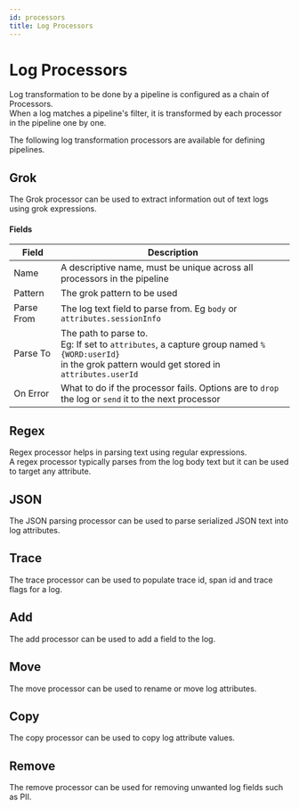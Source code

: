 ```yaml
---
id: processors
title: Log Processors
---
```


# Log Processors

Log transformation to be done by a pipeline is configured as a
chain of Processors.  
When a log matches a pipeline's filter, it is transformed by each
processor in the pipeline one by one.

The following log transformation processors are available for 
defining pipelines.

## Grok
The Grok processor can be used to extract information out of text 
logs using grok expressions.  

#### Fields
|     Field     |   Description   |
|---------------|-----------------|
|     Name      | A descriptive name, must be unique across all processors in the pipeline |
|     Pattern      | The grok pattern to be used |
|     Parse From      | The log text field to parse from. Eg `body` or `attributes.sessionInfo` |
|     Parse To      | The path to parse to. <br/> Eg: If set to `attributes`, a capture group named `%{WORD:userId}` <br/> in the grok pattern would get stored in `attributes.userId` |
|     On Error     | What to do if the processor fails. Options are to `drop` the log or `send` it to the next processor  |

## Regex
Regex processor helps in parsing text using regular expressions.  
A regex processor typically parses from the log body text but it can be used to target any attribute.

## JSON
The JSON parsing processor can be used to parse serialized JSON text into log attributes.

## Trace
The trace processor can be used to populate trace id, span id and trace flags for a log.

## Add
The add processor can be used to add a field to the log.

## Move
The move processor can be used to rename or move log attributes.

## Copy
The copy processor can be used to copy log attribute values.

## Remove
The remove processor can be used for removing unwanted log fields such as PII.